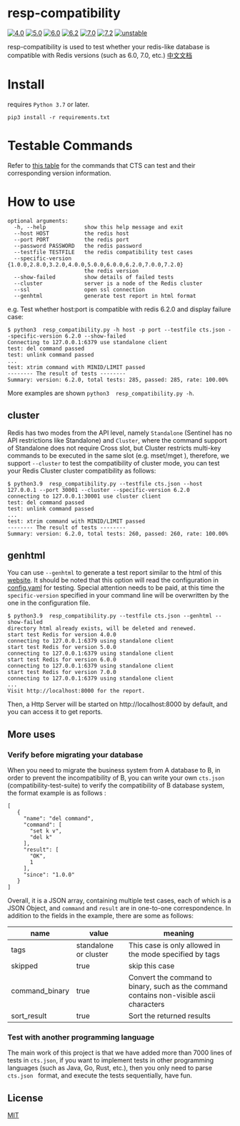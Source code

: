 # resp-compatibility

[![4.0](https://github.com/tair-opensource/compatibility-test-suite-for-redis/actions/workflows/4.0.yaml/badge.svg)](https://github.com/tair-opensource/compatibility-test-suite-for-redis/actions/workflows/4.0.yaml) [![5.0](https://github.com/tair-opensource/compatibility-test-suite-for-redis/actions/workflows/5.0.yaml/badge.svg)](https://github.com/tair-opensource/compatibility-test-suite-for-redis/actions/workflows/5.0.yaml) [![6.0](https://github.com/tair-opensource/compatibility-test-suite-for-redis/actions/workflows/6.0.yaml/badge.svg)](https://github.com/tair-opensource/compatibility-test-suite-for-redis/actions/workflows/6.0.yaml) [![6.2](https://github.com/tair-opensource/compatibility-test-suite-for-redis/actions/workflows/6.2.yaml/badge.svg)](https://github.com/tair-opensource/compatibility-test-suite-for-redis/actions/workflows/6.2.yaml) [![7.0](https://github.com/tair-opensource/compatibility-test-suite-for-redis/actions/workflows/7.0.yaml/badge.svg)](https://github.com/tair-opensource/compatibility-test-suite-for-redis/actions/workflows/7.0.yaml) [![7.2](https://github.com/tair-opensource/compatibility-test-suite-for-redis/actions/workflows/7.2.yaml/badge.svg)](https://github.com/tair-opensource/compatibility-test-suite-for-redis/actions/workflows/7.2.yaml) [![unstable](https://github.com/tair-opensource/compatibility-test-suite-for-redis/actions/workflows/unstable.yaml/badge.svg)](https://github.com/tair-opensource/compatibility-test-suite-for-redis/actions/workflows/unstable.yaml)

 resp-compatibility is used to test whether your redis-like database is compatible with Redis versions (such as
6.0, 7.0, etc.)  [中文文档](README-CN.md)

# Install

requires `Python 3.7` or later.

```
pip3 install -r requirements.txt
```

# Testable Commands

Refer to [this table](cts_refer.md) for the commands that CTS can test and their corresponding version information.

# How to use

```
optional arguments:
  -h, --help            show this help message and exit
  --host HOST           the redis host
  --port PORT           the redis port
  --password PASSWORD   the redis password
  --testfile TESTFILE   the redis compatibility test cases
  --specific-version {1.0.0,2.8.0,3.2.0,4.0.0,5.0.0,6.0.0,6.2.0,7.0.0,7.2.0}
                        the redis version
  --show-failed         show details of failed tests
  --cluster             server is a node of the Redis cluster
  --ssl                 open ssl connection
  --genhtml             generate test report in html format
```
e.g. Test whether host:port is compatible with redis 6.2.0 and display failure case: 
```
$ python3  resp_compatibility.py -h host -p port --testfile cts.json --specific-version 6.2.0 --show-failed
Connecting to 127.0.0.1:6379 use standalone client
test: del command passed
test: unlink command passed
...
test: xtrim command with MINID/LIMIT passed
-------- The result of tests --------
Summary: version: 6.2.0, total tests: 285, passed: 285, rate: 100.00%
```
More examples are shown `python3  resp_compatibility.py -h`.

## cluster
Redis has two modes from the API level, namely `Standalone` (Sentinel has no API restrictions like Standalone) and `Cluster`, where the command support of Standalone does not require Cross slot, but Cluster restricts multi-key commands to be executed in the same slot (e.g. mset/mget ), therefore, we support `--cluster` to test the compatibility of cluster mode, you can test your Redis Cluster cluster compatibility as follows:
```
$ python3.9  resp_compatibility.py --testfile cts.json --host 127.0.0.1 --port 30001 --cluster --specific-version 6.2.0
connecting to 127.0.0.1:30001 use cluster client
test: del command passed
test: unlink command passed
...
test: xtrim command with MINID/LIMIT passed
-------- The result of tests --------
Summary: version: 6.2.0, total tests: 260, passed: 260, rate: 100.00%
```

## genhtml
You can use `--genhtml` to generate a test report similar to the html of this [website](https://tair-opensource.github.io/compatibility-test-suite-for-redis/). It should be noted that this option will read the configuration in [config.yaml](config.yaml) for testing. Special attention needs to be paid, at this time the `specific-version` specified in your command line will be overwritten by the one in the configuration file.
```
$ python3.9  resp_compatibility.py --testfile cts.json --genhtml --show-failed
directory html already exists, will be deleted and renewed.
start test Redis for version 4.0.0
connecting to 127.0.0.1:6379 using standalone client
start test Redis for version 5.0.0
connecting to 127.0.0.1:6379 using standalone client
start test Redis for version 6.0.0
connecting to 127.0.0.1:6379 using standalone client
start test Redis for version 7.0.0
connecting to 127.0.0.1:6379 using standalone client
...
Visit http://localhost:8000 for the report.
```
Then, a Http Server will be started on http://localhost:8000 by default, and you can access it to get reports.

## More uses

### Verify before migrating your database
When you need to migrate the business system from A database to B, in order to prevent the incompatibility of B, you can write your own `cts.json` (compatibility-test-suite) to verify the compatibility of B database system, the format example is as follows :
```
[
   {
     "name": "del command",
     "command": [
       "set k v",
       "del k"
     ],
     "result": [
       "OK",
       1
     ],
     "since": "1.0.0"
   }
]
```
Overall, it is a JSON array, containing multiple test cases, each of which is a JSON Object, and `command` and `result` are in one-to-one correspondence. In addition to the fields in the example, there are some as follows:

| name           | value                 | meaning                                                                                  |
|----------------|-----------------------|------------------------------------------------------------------------------------------|
| tags           | standalone or cluster | This case is only allowed in the mode specified by tags                                  |
| skipped        | true                  | skip this case                                                                           |
| command_binary | true                  | Convert the command to binary, such as the command contains non-visible ascii characters |
| sort_result    | true                  | Sort the returned results                                                                |

### Test with another programming language
The main work of this project is that we have added more than 7000 lines of tests in `cts.json`, if you want to implement tests in other programming languages (such as Java, Go, Rust, etc.), then you only need to parse `cts.json ` format, and execute the tests sequentially, have fun.

## License
[MIT](LICENSE)